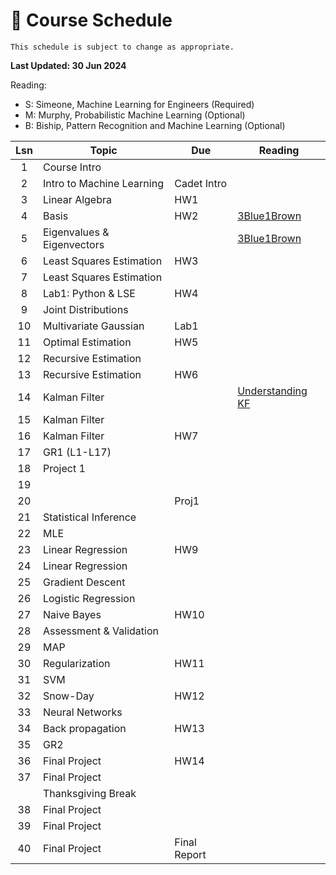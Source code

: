 # 📆 Course Schedule

```{note}
This schedule is subject to change as appropriate.
```
**Last Updated: 30 Jun 2024**

Reading: 
- S: Simeone, Machine Learning for Engineers (Required)
- M: Murphy, Probabilistic Machine Learning (Optional)
- B: Biship, Pattern Recognition and Machine Learning (Optional)

|Lsn|  Topic                        | Due        | Reading
|:-:|-------------------------------|------------|-----------------
|1  | Course Intro                  |            |           
|2  | Intro to Machine Learning     |Cadet Intro |  
|3  | Linear Algebra                | HW1        |   
|4  | Basis                         | HW2        | [3Blue1Brown](https://www.youtube.com/watch?v=P2LTAUO1TdA)
|5  | Eigenvalues & Eigenvectors    |            | [3Blue1Brown](https://www.youtube.com/watch?v=PFDu9oVAE-g)
|6  | Least Squares Estimation      | HW3        |           
|7  | Least Squares Estimation      |            |           
|8  | Lab1: Python & LSE            | HW4        |      
|9  | Joint Distributions           |            | 
|10 | Multivariate Gaussian         | Lab1       | 
|11 | Optimal Estimation            | HW5        | 
|12 | Recursive Estimation          |            |
|13 | Recursive Estimation          | HW6        |
|14 | Kalman Filter                 |            |[Understanding KF](https://www.youtube.com/playlist?listn8PRpmsu08pzi6EMiYnR-076Mh-q3tWr)
|15 | Kalman Filter                 |            |
|16 | Kalman Filter                 | HW7        |
|17 | GR1 (L1-L17)                  |            |    
|18 | Project 1                     |            |     
|19 |                               |            |     
|20 |                               | Proj1      |     
|21 | Statistical Inference         |            | 
|22 | MLE                           |            | 
|23 | Linear Regression             | HW9        | 
|24 | Linear Regression             |            | 
|25 | Gradient Descent              |            | 
|26 | Logistic Regression           |            | 
|27 | Naive Bayes                   | HW10       | 
|28 | Assessment & Validation       |            | 
|29 | MAP                           |            | 
|30 | Regularization                | HW11       | 
|31 | SVM                           |            | 
|32 | Snow-Day                      | HW12       | 
|33 | Neural Networks               |            | 
|34 | Back propagation              | HW13       | 
|35 | GR2                           |            | 
|36 | Final Project                 | HW14       |
|37 | Final Project                 |            |
|   | Thanksgiving Break            |            |
|38 | Final Project                 |            |
|39 | Final Project                 |            |
|40 | Final Project                 |Final Report|
